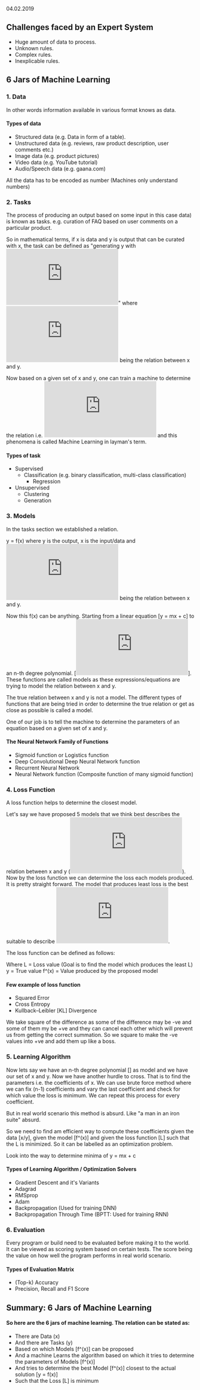 04.02.2019
 
## Challenges faced by an Expert System

- Huge amount of data to process.
- Unknown rules.
- Complex rules.
- Inexplicable rules.
 
## 6 Jars of Machine Learning
 
### 1. Data

In other words information available in various format knows as data.
 
#### Types of data

- Structured data (e.g. Data in form of a table).
- Unstructured data (e.g. reviews, raw product description, user comments etc.)
- Image data (e.g. product pictures)
- Video data (e.g. YouTube tutorial)
- Audio/Speech data (e.g. gaana.com)

All the data has to be encoded as number (Machines only understand numbers)
 
### 2. Tasks

The process of producing an output based on some input in this case data) is known as tasks. e.g. curation of FAQ based on user comments on a particular product.
 
So in mathematical terms, if x is data and y is output that can be curated with x, the task can be defined as "generating y with ![equation](https://latex.codecogs.com/gif.latex?f%28x%29)" where ![equation](https://latex.codecogs.com/gif.latex?f%28x%29) being the relation between x and y.
 
Now based on a given set of x and y, one can train a machine to determine the relation i.e. ![equation](https://latex.codecogs.com/gif.latex?f%28x%29) and this phenomena is called Machine Learning in layman's term. 
 
#### Types of task
- Supervised
  - Classification (e.g. binary classification, multi-class classification)
    - Regression
- Unsupervised
  - Clustering
  - Generation
 
### 3. Models

In the tasks section we established a relation.
 
y = f(x) where y is the output, x is the input/data and ![equation](https://latex.codecogs.com/gif.latex?f%28x%29) being the relation between x and y.
 
Now this f(x) can be anything. Starting from a linear equation [y = mx + c] to an n-th degree polynomial. [![equation](https://latex.codecogs.com/gif.latex?%7Ba_0%7D%7Bx%5En%7D&plus;%7Ba_1%7D%7Bx%5E%7Bn-1%7D%7D&plus;...&plus;%7Ba_n%7D%20%3D%200)]. These functions are called models as these expressions/equations are trying to model the relation between x and y.
 
The true relation between x and y is not a model. The different types of functions that are being tried in order to determine the true relation or get as close as possible is called a model.
 
One of our job is to tell the machine to determine the parameters of an equation based on a given set of x and y.
 
#### The Neural Network Family of Functions
- Sigmoid function or Logistics function 
- Deep Convolutional Deep Neural Network function 
- Recurrent Neural Network 
- Neural Network function (Composite function of many sigmoid function)
 
### 4. Loss Function

A loss function helps to determine the closest model.
 
Let's say we have proposed 5 models that we think best describes the relation between x and y (![equation](https://latex.codecogs.com/gif.latex?f%28x%29)). Now by the loss function we can determine the loss each models produced. It is pretty straight forward. The model that produces least loss is the best suitable to describe ![equation](https://latex.codecogs.com/gif.latex?f%28x%29).
 
The loss function can be defined as follows:
 
Where L = Loss value (Goal is to find the model which produces the least L)
      y = True value
  f^(x) = Value produced by the proposed model
 
#### Few example of loss function
- Squared Error
- Cross Entropy
- Kullback–Leibler [KL] Divergence
 
We take square of the difference as some of the difference may be -ve and some of them my be +ve and they can cancel each other which will prevent us from getting the correct summation. So we square to make the -ve values into +ve and add them up like a boss.
 
### 5. Learning Algorithm

Now lets say we have an n-th degree polynomial [] as model and we have our set of x and  y. Now we have another hurdle to cross. That is to find the parameters i.e. the coefficients of x. We can use brute force method where we can fix (n-1) coefficients and vary the last coefficient and check for which value the loss is minimum. We can repeat this process for every coefficient.
 
But in real world scenario this method is absurd. Like "a man in an iron suite" absurd. 
 
So we need to find am efficient way to compute these coefficients given the data [x/y], given the model [f^(x)] and given the loss function [L] such that the L is minimized. So it can be labelled as an optimization problem.
 
Look into the way to determine minima of y = mx + c
 
#### Types of Learning Algorithm / Optimization Solvers
- Gradient Descent and it's Variants
- Adagrad
- RMSprop
- Adam
- Backpropagation (Used for training DNN)
- Backpropagation Through Time (BPTT: Used for training RNN)
 
### 6. Evaluation
Every program or build need to be evaluated before making it to the world. It can be viewed as scoring system based on certain tests. The score being the value on how well the program performs in real world scenario.
 
#### Types of  Evaluation Matrix
- (Top-k) Accuracy
- Precision, Recall and F1 Score

## Summary: 6 Jars of Machine Learning

#### So here are the 6 jars of machine learning. The relation can be stated as:
- There are Data (x) 
- And there are Tasks (y)
- Based on which Models [f^(x)] can be proposed
- And a machine Learns the algorithm based on which it tries to determine the parameters of Models [f^(x)]
- And tries to determine the best Model [f^(x)] closest to the actual solution [y = f(x)]
- Such that the Loss [L] is minimum
